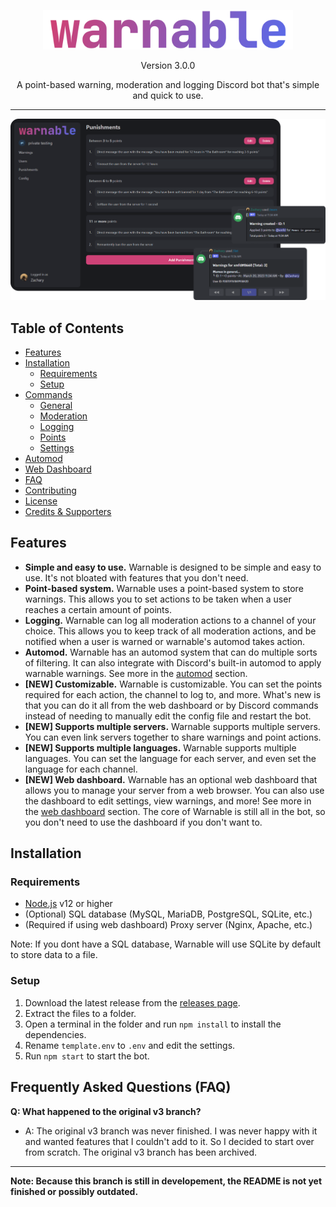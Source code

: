 <p align="center">
  <img src="./assets/logo.png" alt="Warnable Logo" style="max-width: 400px;" />
</p>
<p align="center">
  Version 3.0.0
</p>
<p align="center">
  A point-based warning, moderation and logging Discord bot that's simple and quick to use.
</p>
<hr/>

<p align="center">
  <img src="./assets/cover.png" />
</p>

## Table of Contents

- [Features](#features)
- [Installation](#installation)
  - [Requirements](#requirements)
  - [Setup](#setup)
- [Commands](#commands)
  - [General](#general)
  - [Moderation](#moderation)
  - [Logging](#logging)
  - [Points](#points)
  - [Settings](#settings)
- [Automod](#automod)
- [Web Dashboard](#web-dashboard)
- [FAQ](#frequently-asked-questions-faq)
- [Contributing](#contributing)
- [License](#license)
- [Credits & Supporters](#credits)

## Features

- **Simple and easy to use.** Warnable is designed to be simple and easy to use. It's not bloated with features that you don't need.
- **Point-based system.** Warnable uses a point-based system to store warnings. This allows you to set actions to be taken when a user reaches a certain amount of points.
- **Logging.** Warnable can log all moderation actions to a channel of your choice. This allows you to keep track of all moderation actions, and be notified when a user is warned or warnable's automod takes action.
- **Automod.** Warnable has an automod system that can do multiple sorts of filtering. It can also integrate with Discord's built-in automod to apply warnable warnings. See more in the [automod](#automod) section.
- **[NEW] Customizable.** Warnable is customizable. You can set the points required for each action, the channel to log to, and more. What's new is that you can do it all from the web dashboard or by Discord commands instead of needing to manually edit the config file and restart the bot.
- **[NEW] Supports multiple servers.** Warnable supports multiple servers. You can even link servers together to share warnings and point actions.
- **[NEW] Supports multiple languages.** Warnable supports multiple languages. You can set the language for each server, and even set the language for each channel.
- **[NEW] Web dashboard.** Warnable has an optional web dashboard that allows you to manage your server from a web browser. You can also use the dashboard to edit settings, view warnings, and more! See more in the [web dashboard](#web-dashboard) section. The core of Warnable is still all in the bot, so you don't need to use the dashboard if you don't want to.

## Installation

### Requirements

- [Node.js](https://nodejs.org/en/) v12 or higher
- (Optional) SQL database (MySQL, MariaDB, PostgreSQL, SQLite, etc.)
- (Required if using web dashboard) Proxy server (Nginx, Apache, etc.)

Note: If you dont have a SQL database, Warnable will use SQLite by default to store data to a file.

### Setup

1. Download the latest release from the [releases page](https://github.com/zacimac/warnable/releases).
2. Extract the files to a folder.
3. Open a terminal in the folder and run `npm install` to install the dependencies.
4. Rename `template.env` to `.env` and edit the settings.
5. Run `npm start` to start the bot.

## Frequently Asked Questions (FAQ)

**Q: What happened to the original v3 branch?**
  - A: The original v3 branch was never finished. I was never happy with it and wanted features that I couldn't add to it. So I decided to start over from scratch. The original v3 branch has been archived.

<hr />

**Note: Because this branch is still in developement, the README is not yet finished or possibly outdated.**
